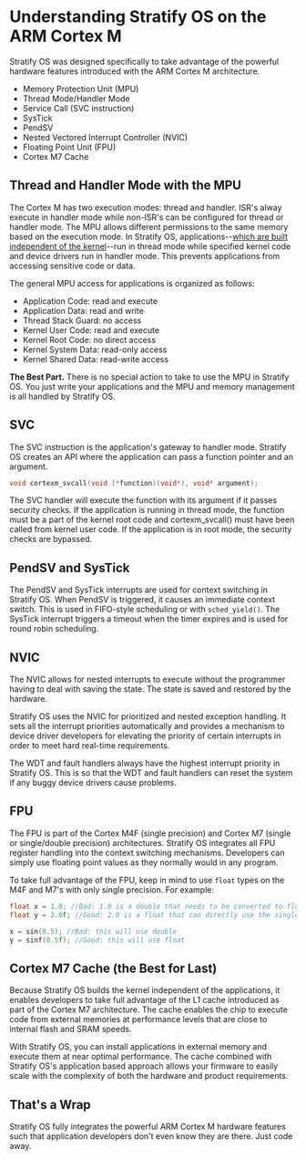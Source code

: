 # Understanding Stratify OS on the ARM Cortex M

Stratify OS was designed specifically to take advantage of the powerful hardware features introduced with the ARM Cortex M architecture.

- Memory Protection Unit (MPU)
- Thread Mode/Handler Mode
- Service Call (SVC instruction)
- SysTick
- PendSV
- Nested Vectored Interrupt Controller (NVIC)
- Floating Point Unit (FPU)
- Cortex M7 Cache

## Thread and Handler Mode with the MPU

The Cortex M has two execution modes: thread and handler. ISR's alway execute in handler mode while non-ISR's can be configured for thread or handler mode. The MPU allows different permissions to the same memory based on the execution mode. In Stratify OS, applications--[which are built independent of the kernel](../Guide-Stratify-OS/)--run in thread mode while specified kernel code and device drivers run in handler mode. This prevents applications from accessing sensitive code or data.

The general MPU access for applications is organized as follows:

- Application Code: read and execute
- Application Data: read and write
- Thread Stack Guard: no access
- Kernel User Code: read and execute
- Kernel Root Code: no direct access
- Kernel System Data: read-only access
- Kernel Shared Data: read-write access

**The Best Part.** There is no special action to take to use the MPU in Stratify OS. You just write your applications and the MPU and memory management is all handled by Stratify OS.

## SVC

The SVC instruction is the application's gateway to handler mode.  Stratify OS creates an API where the application can pass a function pointer and an argument.

```c
void cortexm_svcall(void (*function)(void*), void* argument);
```

The SVC handler will execute the function with its argument if it passes security checks. If the application is running in thread mode, the function must be a part of the kernel root code and cortexm_svcall() must have been called from kernel user code. If the application is in root mode, the security checks are bypassed.

## PendSV and SysTick

The PendSV and SysTick interrupts are used for context switching in Stratify OS. When PendSV is triggered, it causes an immediate context switch. This is used in FIFO-style scheduling or with `sched_yield()`. The SysTick interrupt triggers a timeout when the timer expires and is used for round robin scheduling.

## NVIC

The NVIC allows for nested interrupts to execute without the programmer having to deal with saving the state. The state is saved and restored by the hardware.

Stratify OS uses the NVIC for prioritized and nested exception handling. It sets all the interrupt priorities automatically and provides a mechanism to device driver developers for elevating the priority of certain interrupts in order to meet hard real-time requirements.

The WDT and fault handlers always have the highest interrupt priority in Stratify OS. This is so that the WDT and fault handlers can reset the system if any buggy device drivers cause problems.

## FPU

The FPU is part of the Cortex M4F (single precision) and Cortex M7 (single or single/double precision) architectures. Stratify OS integrates all FPU register handling into the context switching mechanisms. Developers can simply use floating point values as they normally would in any program.

To take full advantage of the FPU, keep in mind to use `float` types on the M4F and M7's with only single precision.  For example:

```c
float x = 1.0; //Bad: 1.0 is a double that needs to be converted to float
float y = 2.0f; //Good: 2.0 is a float that can directly use the single precision FPU

x = sin(0.5); //Bad: this will use double
y = sinf(0.5f); //Good: this will use float
```

## Cortex M7 Cache (the Best for Last)

Because Stratify OS builds the kernel independent of the applications, it enables developers to take full advantage of the L1 cache introduced as part of the Cortex M7 architecture. The cache enables the chip to execute code from external memories at performance levels that are close to internal flash and SRAM speeds.

With Stratify OS, you can install applications in external memory and execute them at near optimal performance. The cache combined with Stratify OS's application based approach allows your firmware to easily scale with the complexity of both the hardware and product requirements.

## That's a Wrap

Stratify OS fully integrates the powerful ARM Cortex M hardware features such that application developers don't even know they are there. Just code away.




